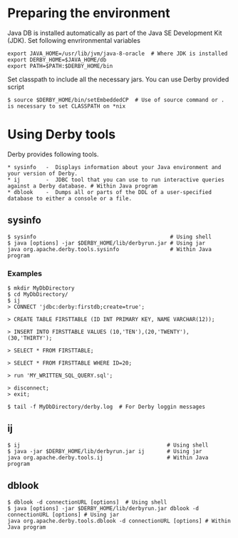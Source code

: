 # Preparing the environment 

Java DB is installed automatically as part of the Java SE Development Kit (JDK).
Set following envrironmental variables

    export JAVA_HOME=/usr/lib/jvm/java-8-oracle  # Where JDK is installed
    export DERBY_HOME=$JAVA_HOME/db
	export PATH=$PATH:$DERBY_HOME/bin

Set classpath to include all the necessary jars.
You can use Derby provided script
    
    $ source $DERBY_HOME/bin/setEmbeddedCP  # Use of source command or . is necessary to set CLASSPATH on *nix


# Using Derby tools

Derby provides following tools.

    * sysinfo   -  Displays information about your Java environment and your version of Derby.
    * ij        -  JDBC tool that you can use to run interactive queries against a Derby database. # Within Java program
    * dblook    -  Dumps all or parts of the DDL of a user-specified database to either a console or a file.

## sysinfo

	$ sysinfo                                          # Using shell
	$ java [options] -jar $DERBY_HOME/lib/derbyrun.jar # Using jar
    java org.apache.derby.tools.sysinfo                # Within Java program

### Examples
    $ mkdir MyDbDirectory
    $ cd MyDbDirectory/
    $ ij
    > CONNECT 'jdbc:derby:firstdb;create=true';

    > CREATE TABLE FIRSTTABLE (ID INT PRIMARY KEY, NAME VARCHAR(12));

    > INSERT INTO FIRSTTABLE VALUES (10,'TEN'),(20,'TWENTY'),(30,'THIRTY');

    > SELECT * FROM FIRSTTABLE;

    > SELECT * FROM FIRSTTABLE WHERE ID=20;

    > run 'MY_WRITTEN_SQL_QUERY.sql';

    > disconnect;
    > exit;

    $ tail -f MyDbDirectory/derby.log  # For Derby loggin messages
## ij
    
    $ ij                                              # Using shell
    $ java -jar $DERBY_HOME/lib/derbyrun.jar ij       # Using jar 
    java org.apache.derby.tools.ij                    # Within Java program

## dblook

    $ dblook -d connectionURL [options]  # Using shell
    $ java [options] -jar $DERBY_HOME/lib/derbyrun.jar dblook -d connectionURL [options] # Using jar
    java org.apache.derby.tools.dblook -d connectionURL [options] # Within Java program
